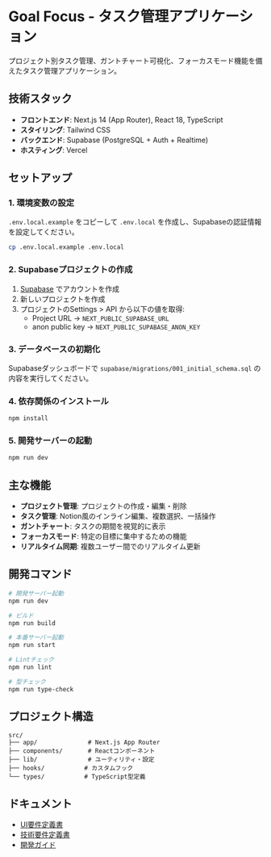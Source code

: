 # Goal Focus - タスク管理アプリケーション

プロジェクト別タスク管理、ガントチャート可視化、フォーカスモード機能を備えたタスク管理アプリケーション。

## 技術スタック

- **フロントエンド**: Next.js 14 (App Router), React 18, TypeScript
- **スタイリング**: Tailwind CSS
- **バックエンド**: Supabase (PostgreSQL + Auth + Realtime)
- **ホスティング**: Vercel

## セットアップ

### 1. 環境変数の設定

`.env.local.example` をコピーして `.env.local` を作成し、Supabaseの認証情報を設定してください。

```bash
cp .env.local.example .env.local
```

### 2. Supabaseプロジェクトの作成

1. [Supabase](https://app.supabase.com) でアカウントを作成
2. 新しいプロジェクトを作成
3. プロジェクトのSettings > API から以下の値を取得:
   - Project URL → `NEXT_PUBLIC_SUPABASE_URL`
   - anon public key → `NEXT_PUBLIC_SUPABASE_ANON_KEY`

### 3. データベースの初期化

Supabaseダッシュボードで `supabase/migrations/001_initial_schema.sql` の内容を実行してください。

### 4. 依存関係のインストール

```bash
npm install
```

### 5. 開発サーバーの起動

```bash
npm run dev
```

## 主な機能

- **プロジェクト管理**: プロジェクトの作成・編集・削除
- **タスク管理**: Notion風のインライン編集、複数選択、一括操作
- **ガントチャート**: タスクの期間を視覚的に表示
- **フォーカスモード**: 特定の目標に集中するための機能
- **リアルタイム同期**: 複数ユーザー間でのリアルタイム更新

## 開発コマンド

```bash
# 開発サーバー起動
npm run dev

# ビルド
npm run build

# 本番サーバー起動
npm run start

# Lintチェック
npm run lint

# 型チェック
npm run type-check
```

## プロジェクト構造

```
src/
├── app/              # Next.js App Router
├── components/       # Reactコンポーネント
├── lib/              # ユーティリティ・設定
├── hooks/           # カスタムフック
└── types/           # TypeScript型定義
```

## ドキュメント

- [UI要件定義書](./UI-requirements.md)
- [技術要件定義書](./technical-requirements.md)
- [開発ガイド](./CLAUDE.md)